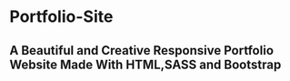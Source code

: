 # Portfolio-Site
## A Beautiful and Creative Responsive Portfolio Website Made With HTML,SASS and Bootstrap
